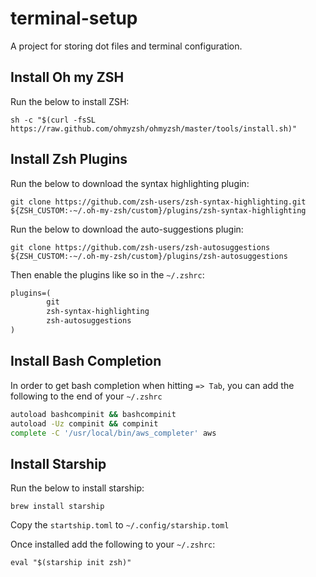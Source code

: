 # terminal-setup

A project for storing dot files and terminal configuration.

## Install Oh my ZSH

Run the below to install ZSH:

`sh -c "$(curl -fsSL https://raw.github.com/ohmyzsh/ohmyzsh/master/tools/install.sh)"`

## Install Zsh Plugins

Run the below to download the syntax highlighting plugin:

`git clone https://github.com/zsh-users/zsh-syntax-highlighting.git ${ZSH_CUSTOM:-~/.oh-my-zsh/custom}/plugins/zsh-syntax-highlighting`

Run the below to download the auto-suggestions plugin:

`git clone https://github.com/zsh-users/zsh-autosuggestions ${ZSH_CUSTOM:-~/.oh-my-zsh/custom}/plugins/zsh-autosuggestions`

Then enable the plugins like so in the `~/.zshrc`:

```txt
plugins=(
        git
        zsh-syntax-highlighting
        zsh-autosuggestions
)
```

## Install Bash Completion

In order to get bash completion when hitting `=> Tab`, you can add the following to the end of your `~/.zshrc`

```bash
autoload bashcompinit && bashcompinit
autoload -Uz compinit && compinit
complete -C '/usr/local/bin/aws_completer' aws
```

## Install Starship

Run the below to install starship:

`brew install starship`

Copy the `startship.toml` to `~/.config/starship.toml`

Once installed add the following to your `~/.zshrc`:

`eval "$(starship init zsh)"`
